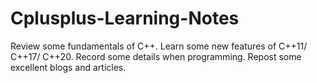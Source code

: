 # Cplusplus-Learning-Notes
Review some fundamentals of C++. Learn some new features of C++11/ C++17/ C++20. Record some details when programming.
Repost some excellent blogs and articles.
